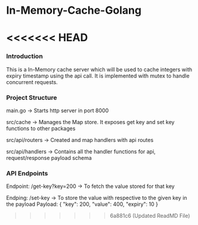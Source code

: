# In-Memory-Cache-Golang
<<<<<<< HEAD
=======


### Introduction

This is a In-Memory cache server which will be used to cache integers with expiry timestamp using the api call. It is implemented with mutex to handle concurrent requests.


### Project Structure

main.go -> Starts http server in port 8000

src/cache -> Manages the Map store. It exposes get key and set key functions to other packages

src/api/routers -> Created and map handlers with api routes

src/api/handlers -> Contains all the handler functions for api, request/response payload schema


### API Endpoints

Endpoint: /get-key?key=200  -> To fetch the value stored for that key

Endping: /set-key -> To store the value with respective to the given key in the payload
Payload:
{
    "key": 200,
    "value": 400,
    "expiry": 10
}
>>>>>>> 6a881c6 (Updated ReadMD File)

